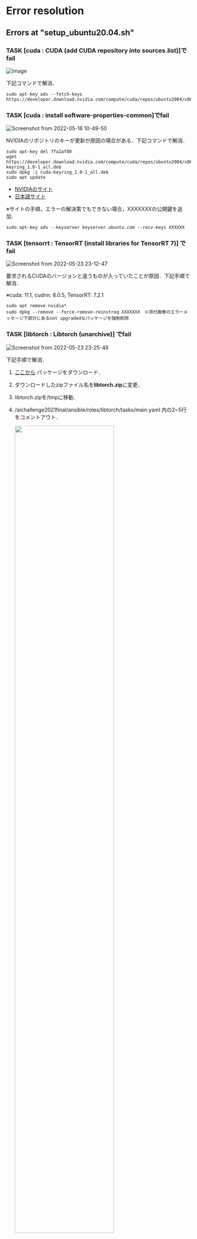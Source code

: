 # Error resolution

## Errors at "setup_ubuntu20.04.sh"

### TASK [cuda : CUDA (add CUDA repository into sources.list)]でfail
  
  ![image](https://user-images.githubusercontent.com/45618513/171146891-d3b7c601-cf47-405e-b80a-ac8af2b103a7.png)

  下記コマンドで解消．
  ```
  sudo apt-key adv --fetch-keys https://developer.download.nvidia.com/compute/cuda/repos/ubuntu2004/x86_64/3bf863cc.pub
  ```
  
  

### TASK [cuda : install software-properties-common]でfail

  ![Screenshot from 2022-05-16 10-49-50](https://user-images.githubusercontent.com/67366636/169556134-d19a0103-1f23-44c6-b31c-2181e83f56eb.png)

  NVIDIAのリポジトリのキーが更新が原因の場合がある．下記コマンドで解消．
  ```
  sudo apt-key del 7fa2af80
  wget https://developer.download.nvidia.com/compute/cuda/repos/ubuntu2004/x86_64/cuda-keyring_1.0-1_all.deb
  sudo dpkg -i cuda-keyring_1.0-1_all.deb 
  sudo apt update
  ```
  - [NVIDIAのサイト](https://developer.nvidia.com/blog/updating-the-cuda-linux-gpg-repository-key/)
  - [日本語サイト](https://www.nemotos.net/?p=5178)

  ※サイトの手順，エラーの解決策でもできない場合，XXXXXXXの公開鍵を追加．
  ```  
  sudo apt-key adv --keyserver keyserver.ubuntu.com --recv-keys XXXXXX 
  ```
  
### TASK [tensorrt : TensorRT (install libraries for TensorRT 7)] でfail

  ![Screenshot from 2022-05-23 23-12-47](https://user-images.githubusercontent.com/67366636/169840548-078d9650-a2e5-48ae-b474-89008d1e48d8.png)
  
  要求されるCUDAのバージョンと違うものが入っていたことが原因．下記手順で解消．
  
  ※cuda: 11.1, cudnn: 8.0.5, TensorRT: 7.2.1
  
  ```  
  sudo apt remove nvidia*
  sudo dpkg --remove --force-remove-reinstreq XXXXXXX　※添付画像のエラーメッセージ下部分にあるnot upgradedなパッケージを強制削除
  ```
  
### TASK [libtorch : Libtorch (unarchive)] でfail

  ![Screenshot from 2022-05-23 23-25-46](https://user-images.githubusercontent.com/67366636/169854877-9bc3b1fa-46de-42c5-80d1-0ff57a01ab56.png)
  
  下記手順で解消．
  
  1. [ここから](https://drive.google.com/u/0/uc?id=1eNh3F3xCQ4AMJEHtwb1dhshSyzWMjoc8) パッケージをダウンロード．
  2. ダウンロードしたzipファイル名を**libtorch.zip**に変更．
  3. libtorch.zipを/tmpに移動．
  4. /aichallenge2021final/ansible/roles/libtorch/tasks/main.yaml 内の2~5行をコメントアウト．
  
      <img src="https://user-images.githubusercontent.com/67366636/169856701-2b06197a-9d92-4987-aeb1-b906f903bb33.png" width="75%">

## Errors at "colcon build"
### Failed  <<<  tier4_planning_rviz_plugin

  ![Screenshot from 2022-05-24 08-53-40](https://user-images.githubusercontent.com/67366636/169956833-74c7c729-7284-4806-a43c-47b2fbb67adf.png) 
  
  /aichallenge2021final/src/autoware/universe/common/tier4_planning_rviz_plugin/src/tools/jsk_overlay_utils.hpp 内を下記のように変更
  
  ```  
  #include <QImage>
          ↓下に変更する
  #include <QCursor>
  #include <QImage>
  #include <QVariant>
  ```  
  
## Errors at "PSim / LSim"
### Error at [rmw_cyclonedds_cpp]

  ![Screenshot from 2022-05-26 22-40-13](https://user-images.githubusercontent.com/67366636/170617250-f743cbc1-0e9a-4915-84aa-688fdf49a7b1.png)

  1. 使用するDDSの変更．
  
  ```  
  export RMW_IMPLEMENTATION=rmw_cyclonedds_cpp
  sudo apt install ros-foxy-rmw-cyclonedds-cpp
  ```  

  2. multicastをlocalhostで行うためのcycloneddsの設定．

    ファイルを置く場所はどこでもいいが，今は仮に /opt/autoware/cyclonedds_config.xml に置き，下記内容をコピペする（autowareディレクトリはmkdirコマンド作成）．

  ```  
  <?xml version="1.0" encoding="UTF-8" ?>
  <CycloneDDS xmlns="https://cdds.io/config" xmlns:xsi="http://www.w3.org/2001/XMLSchema-instance" xsi:schemaLocation="https://cdds.io/config https://raw.githubusercontent.com/eclipse-cyclonedds/cyclonedds/master/etc/cyclonedds.xsd">
    <Domain id="any">
      <General>
        <NetworkInterfaceAddress>lo</NetworkInterfaceAddress>
      </General>
      <Internal>
        <MinimumSocketReceiveBufferSize>10MB</MinimumSocketReceiveBufferSize>
      </Internal>
    </Domain>
  </CycloneDDS>
  ```
  
  3. ファイルを作ったら， ~/.bashrc に以下を追加．
  
  ```
  export CYCLONEDDS_URI=file:///opt/autoware/cyclonedds_config.xml
  ```
  
  4. maximum receive buffer sizeの変更（再起動時毎回必要）．
 
  ```
  sudo sysctl -w net.core.rmem_max=2147483647
  ```
  
  5. localhostをmulticast対応（再起動時毎回必要）．
  
  ```
  sudo ifconfig lo multicast
  ```
  
